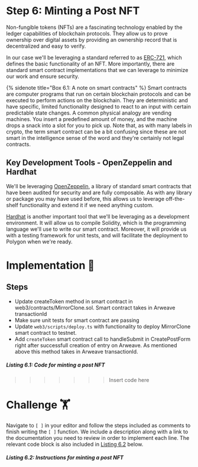 # Step 6: Minting a Post NFT

Non-fungible tokens (NFTs) are a fascinating technology enabled by the ledger capabilities of blockchain protocols. They allow us to prove ownership over digital assets by providing an ownership record that is decentralized and easy to verify.

In our case we'll be leveraging a standard referred to as [ERC-721](https://ethereum.org/en/developers/docs/standards/tokens/erc-721/), which defines the basic functionality of an NFT. More importantly, there are standard smart contract implementations that we can leverage to minimize our work and ensure security.

{% sidenote title="Box 6.1: A note on smart contracts" %}
Smart contracts are computer programs that run on certain blockchain protocols and can be executed to perform actions on the blockchain. They are deterministic and have specific, limited functionality designed to react to an input with certain predictable state changes. A common physical analogy are vending machines. You insert a predefined amount of money, and the machine drops a snack into a slot for you to pick up. Note that, as with many labels in crypto, the term smart contract can be a bit confusing since these are not smart in the intelligence sense of the word and they're certainly not legal contracts.

## Key Development Tools - OpenZeppelin and Hardhat

We'll be leveraging [OpenZeppelin](https://openzeppelin.com/), a library of standard smart contracts that have been audited for security and are fully composable. As with any library or package you may have used before, this allows us to leverage off-the-shelf functionality and extend it if we need anything custom.

[Hardhat](https://hardhat.org/) is another important tool that we'll be leveraging as a development environment. It will allow us to compile Solidity, which is the programming language we'll use to write our smart contract. Moreover, it will provide us with a testing framework for unit tests, and will facilitate the deployment to Polygon when we're ready.

# Implementation 🧩

## Steps
* Update createToken method in smart contract in web3/contracts/MirrorClone.sol. Smart contract takes in Arweave transactionId
* Make sure unit tests for smart contract are passing
* Update `web3/scripts/deploy.ts` with functionality to deploy MirrorClone smart contract to testnet. 
* Add `createToken` smart contract call to handleSubmit in CreatePostForm right after successfull creation of entry on Arweave. As mentioned above this method takes in Arweave transactionId.

##### _Listing 6.1: Code for minting a post NFT_
>>>>>>> Insert code here

# Challenge 🏋️

Navigate to `[ ]` in your editor and follow the steps included as comments to finish writing the `[ ]` function. We include a description along with a link to the documentation you need to review in order to implement each line. The relevant code block is also included in [Listing 6.2](#listing-62-instructions-for-minting-a-post-NFT) below.

##### _Listing 6.2: Instructions for minting a post NFT_
